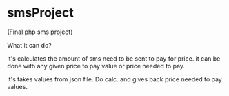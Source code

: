 # smsProject
(Final php sms project)

What it can do?

it's calculates the amount of sms need to be sent to pay for price.
it can be done with any given price to pay value or price needed to pay.


it's takes values from json file. 
Do calc. and gives back price needed to pay values.



